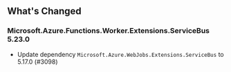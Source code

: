 ## What's Changed

<!-- Please add your release notes in the following format:
- My change description (#PR/#issue)
-->

### Microsoft.Azure.Functions.Worker.Extensions.ServiceBus 5.23.0

- Update dependency `Microsoft.Azure.WebJobs.Extensions.ServiceBus` to 5.17.0 (#3098)